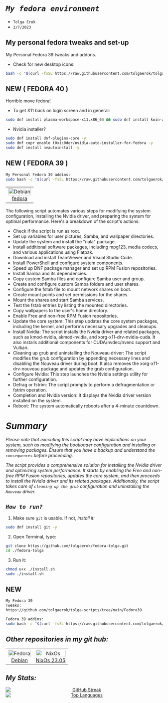 

# *`My fedora environment`*
- `Tolga Erok`
- `2/7/2023`


## My personal fedora tweaks and set-up

My Personal Fedora 39 tweaks and addons.
- Check for new desktop icons:
  
```sh
bash -c "$(curl -fsSL https://raw.githubusercontent.com/tolgaerok/tolga-scripts/main/Fedora39/setup.sh)"

```

## NEW ( FEDORA 40 )

Horrible move fedora!
- To get X11 back on login screen and in general:

```sh
sudo dnf install plasma-workspace-x11.x86_64 && sudo dnf install kwin-x11
```

- Nvidia installer?
```sh
sudo dnf install dnf-plugins-core -y
sudo dnf copr enable t0xic0der/nvidia-auto-installer-for-fedora -y
sudo dnf install nvautoinstall -y

```

## NEW ( FEDORA 39 )
```sh
My Personal Fedora 39 addins:
sudo bash -c "$(curl -fsSL https://raw.githubusercontent.com/tolgaerok/tolga-scripts/main/Fedora39/TolgaFedora39.sh)"
```

<div align="left">
  <table style="border-collapse: collapse; width: 100%; border: none;">
    <td align="center" style="border: none;">
        <a href="https://fedoraproject.org/">
          <img src="https://flathub.org/img/distro/fedora.svg" alt="Debian" style="width: 100%;">
          <br>fedora
        </a>
      </td>
    </tr>
  </table>
</div>

The following script automates various steps for modifying the system configuration, installing the Nvidia driver, and preparing the system for optimal performance. Here's a breakdown of the script's actions:

- Check if the script is run as root.
- Set up variables for user pictures, Samba, and wallpaper directories.
- Update the system and install the "nala" package.
- Install additional software packages, including mpg123, media codecs, and various applications using Flatpak.
- Download and install TeamViewer and Visual Studio Code.
- Install PowerShell and configure system components.
- Speed up DNF package manager and set up RPM Fusion repositories.
- Install Samba and its dependencies.
- Copy custom Samba files and configure Samba user and group.
- Create and configure custom Samba folders and user shares.
- Configure the fstab file to mount network shares on boot.
- Create mount points and set permissions for the shares.
- Mount the shares and start Samba services.
- Test the fstab entries by listing the mounted directories.
- Copy wallpapers to the user's home directory.
- Enable Free and non-free RPM Fusion repositories.
- Update the core system: This step updates the core system packages, including the kernel, and performs necessary upgrades and cleanups.
- Install Nvidia: The script installs the Nvidia driver and related packages, such as kmod-nvidia, akmod-nvidia, and xorg-x11-drv-nvidia-cuda. It also installs additional components for CUDA/nvdec/nvenc support and Vulkan.
- Cleaning up grub and uninstalling the Nouveau driver: The script modifies the grub configuration by appending necessary lines and disabling the Nouveau driver during boot. It also removes the xorg-x11-drv-nouveau package and updates the grub configuration.
- Configure Nvidia: This step launches the Nvidia settings utility for further configuration.
- Defrag or fstrim: The script prompts to perform a defragmentation or fstrim operation.
- Completion and Nvidia version: It displays the Nvidia driver version installed on the system.
- Reboot: The system automatically reboots after a 4-minute countdown.

# *Summary*
*Please note that executing this script may have implications on your system, such as modifying the bootloader configuration and installing or removing packages. Ensure that you have a backup and understand the `consequences` before proceeding.*

*The script provides a comprehensive solution for installing the Nvidia driver and optimizing system performance. It starts by enabling the Free and non-free RPM Fusion repositories, updates the core system, and then proceeds to install the Nvidia driver and its related packages. Additionally, the script takes care of `cleaning up the grub` configuration and uninstalling the `Nouveau` driver.*


## *`How to run?`*

1. Make sure `git` is usable. If not, *install it:*

```sh
sudo dnf install git -y
```

2. Open Terminal, type:

```sh
git clone https://github.com/tolgaerok/fedora-tolga.git
cd ./fedora-tolga
```

3. Run it:

```sh
chmod u+x ./install.sh
sudo ./install.sh
```
## NEW
```sh
My Fedora 39
Tweaks:
https://github.com/tolgaerok/tolga-scripts/tree/main/Fedora39

Fedora 39 addins:
sudo bash -c "$(curl -fsSL https://raw.githubusercontent.com/tolgaerok/tolga-scripts/main/Fedora39/TolgaFedora39.sh)"
```

## *Other repositories in my git hub:*

<div align="center">
  <table style="border-collapse: collapse; width: 100%; border: none;">
    <tr>
     <td align="center" style="border: none;">
        <a href="https://github.com/tolgaerok/Debian-tolga">
          <img src="https://flathub.org/img/distro/debian.svg" alt="Fedora" style="width: 100%;">
          <br>Debian
        </a>
      </td>
      <td align="center" style="border: none;">
        <a href="https://github.com/tolgaerok/NixOS-tolga">
          <img src="https://flathub.org/img/distro/nixos.svg" alt="NixOs" style="width: 100%;">
          <br>NixOs 23.05
        </a>
      </td>
    </tr>
  </table>
</div>

## *My Stats:*

<div align="center">

<div style="text-align: center;">
  <a href="https://git.io/streak-stats" target="_blank">
    <img src="http://github-readme-streak-stats.herokuapp.com?user=tolgaerok&theme=dark&background=000000" alt="GitHub Streak" style="display: block; margin: 0 auto;">
  </a>
  <div style="text-align: center;">
    <a href="https://github.com/anuraghazra/github-readme-stats" target="_blank">
      <img src="https://github-readme-stats.vercel.app/api/top-langs/?username=tolgaerok&layout=compact&theme=vision-friendly-dark" alt="Top Languages" style="display: block; margin: 0 auto;">
    </a>
  </div>
</div>
</div>
